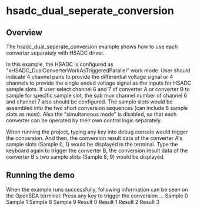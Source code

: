 # hsadc_dual_seperate_conversion

## Overview

The hsadc_dual_seperate_conversion example shows how to use each converter separately with HSADC driver.

In this example, the HSADC is configured as "kHSADC_DualConverterWorkAsTriggeredParallel" work mode. User should indicate 4 channel pairs to provide the differential voltage signal or 4 channels to provide the single ended voltage signal as the inputs for HSADC sample slots. If user select channel 6 and 7 of converter A or converter B to sample for specific sample slot, the sub mux channel number of channel 6 and channel 7 also should be configured. The sample slots would be assembled into the two short conversion sequences (can include 8 sample slots as most). Also the "simultaneous mode" is disabled, so that each converter can be operated by their own control logic separately.

When running the project, typing any key into debug console would trigger the conversion. And then, the conversion result data of the converter A's sample slots (Sample 0, 1) would be displayed in the terminal. Type the keyboard again to trigger the converter B, the conversion result data of the converter B's two sample slots (Sample 8, 9) would be displayed.

## Running the demo
When the example runs successfully, following information can be seen on the OpenSDA terminal:
Press any key to trigger the conversion ...
Sample 0    Sample 1    Sample 8    Sample 9
Result 0    Result 1    Result 2    Result 3